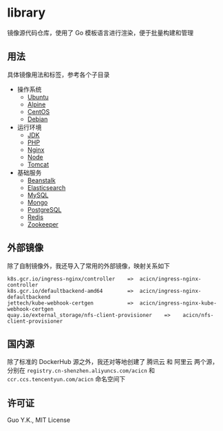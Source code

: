# library
镜像源代码仓库，使用了 Go 模板语言进行渲染，便于批量构建和管理

## 用法

具体镜像用法和标签，参考各个子目录

* 操作系统
    * [Ubuntu](https://github.com/acicn/library/tree/latest/ubuntu)
    * [Alpine](https://github.com/acicn/library/tree/latest/alpine)
    * [CentOS](https://github.com/acicn/library/tree/latest/centos)
    * [Debian](https://github.com/acicn/library/tree/latest/debian)
* 运行环境
    * [JDK](https://github.com/acicn/library/tree/latest/jdk)
    * [PHP](https://github.com/acicn/library/tree/latest/php)
    * [Nginx](https://github.com/acicn/library/tree/latest/nginx)
    * [Node](https://github.com/acicn/library/tree/latest/node)
    * [Tomcat](https://github.com/acicn/library/tree/latest/tomcat)
* 基础服务
    * [Beanstalk](https://github.com/acicn/library/tree/latest/beanstalk)
    * [Elasticsearch](https://github.com/acicn/library/tree/latest/elasticsearch)
    * [MySQL](https://github.com/acicn/library/tree/latest/mysql)
    * [Mongo](https://github.com/acicn/library/tree/latest/mongo)
    * [PostgreSQL](https://github.com/acicn/library/tree/latest/postgres)
    * [Redis](https://github.com/acicn/library/tree/latest/redis)
    * [Zookeeper](https://github.com/acicn/library/tree/latest/zookeeper)
    
## 外部镜像

除了自制镜像外，我还导入了常用的外部镜像，映射关系如下

```
k8s.gcr.io/ingress-nginx/controller    =>  acicn/ingress-nginx-controller
k8s.gcr.io/defaultbackend-amd64        =>  acicn/ingress-nginx-defaultbackend
jettech/kube-webhook-certgen           =>  acicn/ingress-nginx-kube-webhook-certgen
quay.io/external_storage/nfs-client-provisioner    =>    acicn/nfs-client-provisioner
```

## 国内源

除了标准的 DockerHub 源之外，我还对等地创建了 腾讯云 和 阿里云 两个源，分别在 `registry.cn-shenzhen.aliyuncs.com/acicn` 和 `ccr.ccs.tencentyun.com/acicn` 命名空间下

## 许可证

Guo Y.K., MIT License

